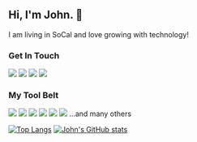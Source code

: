 ## Hi, I'm John. 👋
I am living in SoCal and love growing with technology! 

### Get In Touch
<a href="mailto:johnpadworski@gmail.com"><img src="https://img.shields.io/badge/Gmail-D14836?style=for-the-badge&logo=gmail&logoColor=white"></a> 
<a href="https://www.linkedin.com/in/johnpadworski/"><img src="https://img.shields.io/badge/LinkedIn-0077B5?style=for-the-badge&logo=linkedin&logoColor=white"></a> 
<a href="https://www.youtube.com/channel/UCJBqULOwFqLcq_1uDhOc7xw"><img src="https://img.shields.io/badge/YouTube-FF0000?style=for-the-badge&logo=youtube&logoColor=white"></a> 
<a href="https://www.neverrelax.org"><img src="https://img.shields.io/badge/portfolio-0A0A0A?style=for-the-badge&logo=dev.to&logoColor=white"></a> 

### My Tool Belt
<img src="https://img.shields.io/badge/Python-3776AB?style=for-the-badge&logo=python&logoColor=white"> <img src="https://img.shields.io/badge/C%2B%2B-00599C?style=for-the-badge&logo=c%2B%2B&logoColor=white">  <img src="https://img.shields.io/badge/JavaScript-F7DF1E?style=for-the-badge&logo=javascript&logoColor=black"> <img src="https://img.shields.io/badge/HTML5-E34F26?style=for-the-badge&logo=html5&logoColor=white"> <img src="https://img.shields.io/badge/CSS3-1572B6?style=for-the-badge&logo=css3&logoColor=white"> <img src="https://img.shields.io/badge/React-20232A?style=for-the-badge&logo=react&logoColor=61DAFB">  ...and many others


[![Top Langs](https://github-readme-stats.vercel.app/api/top-langs/?username=jpadwor1&theme=github_dark&show_icons=false)](https://github.com/jpadwor1/github-readme-stats)
[![John's GitHub stats](https://github-readme-stats.vercel.app/api?username=jpadwor1&theme=github_dark&show_icons=true)](https://github.com/jpadwor1/github-readme-stats)
